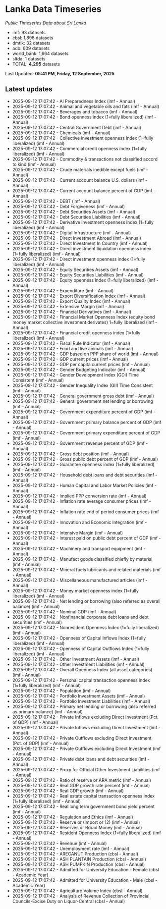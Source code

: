 # Lanka Data Timeseries
*Public Timeseries Data about Sri Lanka*

* imf: 93 datasets
* cbsl: 1,896 datasets
* dmtlk: 32 datasets
* adb: 609 datasets
* world_bank: 1,664 datasets
* sltda: 1 datasets
* TOTAL: **4,295** datasets

Last Updated: **05:41 PM, Friday, 12 September, 2025**

## Latest updates

* 2025-09-12 17:07:42 - AI Preparedness Index (imf - Annual)
* 2025-09-12 17:07:42 - Animal and vegetable oils and fats (imf - Annual)
* 2025-09-12 17:07:42 - Beverages and tobacco (imf - Annual)
* 2025-09-12 17:07:42 - Bond openness index (1=fully liberalized) (imf - Annual)
* 2025-09-12 17:07:42 - Central Government Debt (imf - Annual)
* 2025-09-12 17:07:42 - Chemicals (imf - Annual)
* 2025-09-12 17:07:42 - Collective investment openness index (1=fully liberalized) (imf - Annual)
* 2025-09-12 17:07:42 - Commercial credit openness index (1=fully liberalized) (imf - Annual)
* 2025-09-12 17:07:42 - Commodity & transactions not classified accord to kind (imf - Annual)
* 2025-09-12 17:07:42 - Crude materials inedible except fuels (imf - Annual)
* 2025-09-12 17:07:42 - Current account balance U.S. dollars (imf - Annual)
* 2025-09-12 17:07:42 - Current account balance percent of GDP (imf - Annual)
* 2025-09-12 17:07:42 - DEBT (imf - Annual)
* 2025-09-12 17:07:42 - Debt Forgiveness (imf - Annual)
* 2025-09-12 17:07:42 - Debt Securities Assets (imf - Annual)
* 2025-09-12 17:07:42 - Debt Securities Liabilities (imf - Annual)
* 2025-09-12 17:07:42 - Derivative investment openness index (1=fully liberalized) (imf - Annual)
* 2025-09-12 17:07:42 - Digital Infrastructure (imf - Annual)
* 2025-09-12 17:07:42 - Direct Investment Abroad (imf - Annual)
* 2025-09-12 17:07:42 - Direct Investment In Country (imf - Annual)
* 2025-09-12 17:07:42 - Direct investment liquidation openness index (1=fully liberalized) (imf - Annual)
* 2025-09-12 17:07:42 - Direct investment openness index (1=fully liberalized) (imf - Annual)
* 2025-09-12 17:07:42 - Equity Securities Assets (imf - Annual)
* 2025-09-12 17:07:42 - Equity Securities Liabilities (imf - Annual)
* 2025-09-12 17:07:42 - Equity openness index (1=fully liberalized) (imf - Annual)
* 2025-09-12 17:07:42 - Expenditure (imf - Annual)
* 2025-09-12 17:07:42 - Export Diversification Index (imf - Annual)
* 2025-09-12 17:07:42 - Export Quality Index (imf - Annual)
* 2025-09-12 17:07:42 - Extensive Margin (imf - Annual)
* 2025-09-12 17:07:42 - Financial Derivatives (imf - Annual)
* 2025-09-12 17:07:42 - Financial Market Openness Index (equity bond money market collective investment derivates) 1=fully liberalized (imf - Annual)
* 2025-09-12 17:07:42 - Financial credit openness index (1=fully liberalized) (imf - Annual)
* 2025-09-12 17:07:42 - Fiscal Rule Indicator (imf - Annual)
* 2025-09-12 17:07:42 - Food and live animals (imf - Annual)
* 2025-09-12 17:07:42 - GDP based on PPP share of world (imf - Annual)
* 2025-09-12 17:07:42 - GDP current prices (imf - Annual)
* 2025-09-12 17:07:42 - GDP per capita current prices (imf - Annual)
* 2025-09-12 17:07:42 - Gender Budgeting Indicator (imf - Annual)
* 2025-09-12 17:07:42 - Gender Development Index (GDI) Time Consistent (imf - Annual)
* 2025-09-12 17:07:42 - Gender Inequality Index (GII) Time Consistent (imf - Annual)
* 2025-09-12 17:07:42 - General government gross debt (imf - Annual)
* 2025-09-12 17:07:42 - General government net lending or borrowing (imf - Annual)
* 2025-09-12 17:07:42 - Government expenditure percent of GDP (imf - Annual)
* 2025-09-12 17:07:42 - Government primary balance percent of GDP (imf - Annual)
* 2025-09-12 17:07:42 - Government primary expenditure percent of GDP (imf - Annual)
* 2025-09-12 17:07:42 - Government revenue percent of GDP (imf - Annual)
* 2025-09-12 17:07:42 - Gross debt position (imf - Annual)
* 2025-09-12 17:07:42 - Gross public debt percent of GDP (imf - Annual)
* 2025-09-12 17:07:42 - Guarantee openness index (1=fully liberalized) (imf - Annual)
* 2025-09-12 17:07:42 - Household debt loans and debt securities (imf - Annual)
* 2025-09-12 17:07:42 - Human Capital and Labor Market Policies (imf - Annual)
* 2025-09-12 17:07:42 - Implied PPP conversion rate (imf - Annual)
* 2025-09-12 17:07:42 - Inflation rate average consumer prices (imf - Annual)
* 2025-09-12 17:07:42 - Inflation rate end of period consumer prices (imf - Annual)
* 2025-09-12 17:07:42 - Innovation and Economic Integration (imf - Annual)
* 2025-09-12 17:07:42 - Intensive Margin (imf - Annual)
* 2025-09-12 17:07:42 - Interest paid on public debt percent of GDP (imf - Annual)
* 2025-09-12 17:07:42 - Machinery and transport equipment (imf - Annual)
* 2025-09-12 17:07:42 - Manufact goods classified chiefly by material (imf - Annual)
* 2025-09-12 17:07:42 - Mineral fuels lubricants and related materials (imf - Annual)
* 2025-09-12 17:07:42 - Miscellaneous manufactured articles (imf - Annual)
* 2025-09-12 17:07:42 - Money market openness index (1=fully liberalized) (imf - Annual)
* 2025-09-12 17:07:42 - Net lending or borrowing (also referred as overall balance) (imf - Annual)
* 2025-09-12 17:07:42 - Nominal GDP (imf - Annual)
* 2025-09-12 17:07:42 - Nonfinancial corporate debt loans and debt securities (imf - Annual)
* 2025-09-12 17:07:42 - Nonresident Openness Index (1=fully liberalized) (imf - Annual)
* 2025-09-12 17:07:42 - Openness of Capital Inflows Index (1=fully liberalized) (imf - Annual)
* 2025-09-12 17:07:42 - Openness of Capital Outflows Index (1=fully liberalized) (imf - Annual)
* 2025-09-12 17:07:42 - Other Investment Assets (imf - Annual)
* 2025-09-12 17:07:42 - Other Investment Liabilities (imf - Annual)
* 2025-09-12 17:07:42 - Overall Openness Index (all asset categories) (imf - Annual)
* 2025-09-12 17:07:42 - Personal capital transaction openness index (1=fully liberalized) (imf - Annual)
* 2025-09-12 17:07:42 - Population (imf - Annual)
* 2025-09-12 17:07:42 - Portfolio Investment Assets (imf - Annual)
* 2025-09-12 17:07:42 - Portfolio Investment Liabilities (imf - Annual)
* 2025-09-12 17:07:42 - Primary net lending or borrowing (also referred as primary balance) (imf - Annual)
* 2025-09-12 17:07:42 - Private Inflows excluding Direct Investment (Pct. of GDP) (imf - Annual)
* 2025-09-12 17:07:42 - Private Inflows excluding Direct Investment (imf - Annual)
* 2025-09-12 17:07:42 - Private Outflows excluding Direct Investment (Pct. of GDP) (imf - Annual)
* 2025-09-12 17:07:42 - Private Outflows excluding Direct Investment (imf - Annual)
* 2025-09-12 17:07:42 - Private debt loans and debt securities (imf - Annual)
* 2025-09-12 17:07:42 - Proxy for Official Other Investment Liabilities (imf - Annual)
* 2025-09-12 17:07:42 - Ratio of reserve or ARA metric (imf - Annual)
* 2025-09-12 17:07:42 - Real GDP growth rate percent (imf - Annual)
* 2025-09-12 17:07:42 - Real GDP growth (imf - Annual)
* 2025-09-12 17:07:42 - Real estate capital transaction openness index (1=fully liberalized) (imf - Annual)
* 2025-09-12 17:07:42 - Real long term government bond yield percent (imf - Annual)
* 2025-09-12 17:07:42 - Regulation and Ethics (imf - Annual)
* 2025-09-12 17:07:42 - Reserve or (Import or 12) (imf - Annual)
* 2025-09-12 17:07:42 - Reserves or Broad Money (imf - Annual)
* 2025-09-12 17:07:42 - Resident Openness Index (1=fully liberalized) (imf - Annual)
* 2025-09-12 17:07:42 - Revenue (imf - Annual)
* 2025-09-12 17:07:42 - Unemployment rate (imf - Annual)
* 2025-09-12 17:07:42 - ARECANUT Production (cbsl - Annual)
* 2025-09-12 17:07:42 - ASH PLANTAIN Production (cbsl - Annual)
* 2025-09-12 17:07:42 - ASH PUMPKIN Production (cbsl - Annual)
* 2025-09-12 17:07:42 - Admitted for University Education - Female (cbsl - Academic Year)
* 2025-09-12 17:07:42 - Admitted for University Education - Male (cbsl - Academic Year)
* 2025-09-12 17:07:42 - Agriculture Volume Index (cbsl - Annual)
* 2025-09-12 17:07:42 - Analysis of Revenue Collection of Provincial Councils-Excise Duty on Liquor-Central (cbsl - Annual)